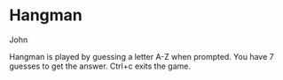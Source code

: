 # Hangman

John

Hangman is played by guessing a letter A-Z when prompted. You have 7 guesses to get the answer. Ctrl+c exits the game.

